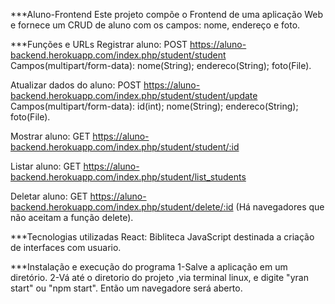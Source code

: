 ***Aluno-Frontend
Este projeto compõe o Frontend de uma aplicação Web e fornece um CRUD de aluno com os campos: nome, endereço e foto.

***Funções e URLs
Registrar aluno: POST https://aluno-backend.herokuapp.com/index.php/student/student Campos(multipart/form-data): nome(String); endereco(String); foto(File).

Atualizar dados do aluno: POST https://aluno-backend.herokuapp.com/index.php/student/student/update Campos(multipart/form-data): id(int); nome(String); endereco(String); foto(File).

Mostrar aluno: GET https://aluno-backend.herokuapp.com/index.php/student/student/:id

Listar aluno: GET https://aluno-backend.herokuapp.com/index.php/student/list_students

Deletar aluno: GET https://aluno-backend.herokuapp.com/index.php/student/delete/:id (Há navegadores que não aceitam a função delete).

***Tecnologias utilizadas
React: Bibliteca JavaScript destinada a criação de interfaces com usuario.

***Instalação e execução do programa
1-Salve a aplicação em um diretório. 
2-Vá até o diretorio do projeto ,via terminal linux, e digite "yran start" ou "npm start". Então um 
navegadore será aberto.


